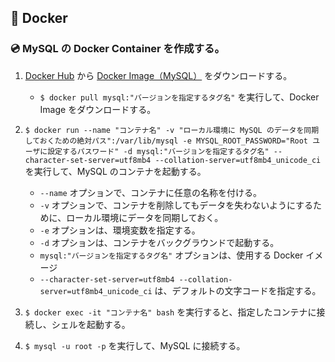## 🐳 Docker

### 💿 MySQL の Docker Container を作成する。

1. [Docker Hub](https://hub.docker.com) から [Docker Image（MySQL）](https://hub.docker.com/_/mysql) をダウンロードする。

    - `$ docker pull mysql:"バージョンを指定するタグ名"` を実行して、Docker Image をダウンロードする。

2. `$ docker run --name "コンテナ名" -v "ローカル環境に MySQL のデータを同期しておくための絶対パス":/var/lib/mysql -e MYSQL_ROOT_PASSWORD="Root ユーザに設定するパスワード" -d mysql:"バージョンを指定するタグ名" --character-set-server=utf8mb4 --collation-server=utf8mb4_unicode_ci` を実行して、MySQL のコンテナを起動する。

    - `--name` オプションで、コンテナに任意の名称を付ける。
    - `-v` オプションで、コンテナを削除してもデータを失わないようにするために、ローカル環境にデータを同期しておく。
    - `-e` オプションは、環境変数を指定する。
    - `-d` オプションは、コンテナをバックグラウンドで起動する。
    - `mysql:"バージョンを指定するタグ名"` オプションは、使用する Docker イメージ
    - `--character-set-server=utf8mb4 --collation-server=utf8mb4_unicode_ci` は、デフォルトの文字コードを指定する。

3. `$ docker exec -it "コンテナ名" bash` を実行すると、指定したコンテナに接続し、シェルを起動する。
4. `$ mysql -u root -p` を実行して、MySQL に接続する。

